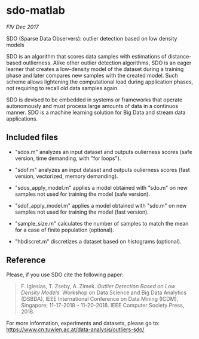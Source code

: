 # sdo-matlab
*FIV Dec 2017*

SDO (Sparse Data Observers): outlier detection based on low density models

SDO is an algorithm that scores data samples with estimations of distance-based outlierness. 
Alike other outlier detection algorithms, SDO is an eager learner that creates a low-density model 
of the dataset during a training phase and later compares new samples with the created model. 
Such scheme allows lightening the computational load during application phases, not requiring 
to recall old data samples again.

SDO is devised to be embedded in systems or frameworks that operate autonomously and must process 
large amounts of data in a continuos manner. SDO is a machine learning solution for Big Data and 
stream data applications.

## Included files
- "sdos.m" analyzes an input dataset and outputs oulierness scores (safe version, time demanding, with "for loops").

- "sdof.m" analyzes an input dataset and outputs oulierness scores (fast version, vectorized, memory demanding).

- "sdos_apply_model.m" applies a model obtained with "sdo.m" on new samples not used for training the model (safe version).

- "sdof_apply_model.m" applies a model obtained with "sdo.m" on new samples not used for training the model (fast version).

- "sample_size.m" calculates the number of samples to match the mean for a case of finite population (optional).

- "hbdiscret.m" discretizes a dataset based on histograms (optional).

## Reference

Please, if you use SDO cite the following paper:

> F. Iglesias, T. Zseby, A. Zimek. *Outlier Detection Based on Low Density Models*. Workshop on Data Science and Big Data Analytics (DSBDA), IEEE International Conference on Data Mining (ICDM), Singapore; 11-17-2018 – 11-20-2018. IEEE Computer Society Press, 2018. 

For more information, experiments and datasets, please go to:
https://www.cn.tuwien.ac.at/data-analysis/outliers-sdo/

